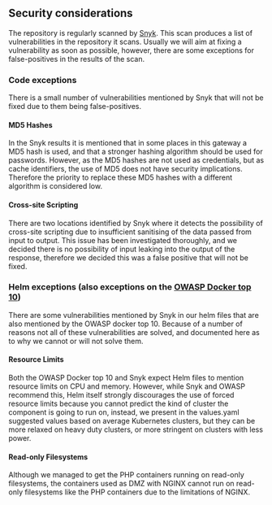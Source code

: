 Security considerations
---

The repository is regularly scanned by [Snyk](https://snyk.io). This scan produces a list of vulnerabilities in the repository it scans. Usually we will aim at fixing a vulnerability as soon as possible, however, there are some exceptions for false-positives in the results of the scan.

### Code exceptions
There is a small number of vulnerabilities mentioned by Snyk that will not be fixed due to them being false-positives.

#### MD5 Hashes
In the Snyk results it is mentioned that in some places in this gateway a MD5 hash is used, and that a stronger hashing algorithm should be used for passwords.
However, as the MD5 hashes are not used as credentials, but as cache identifiers, the use of MD5 does not have security implications. Therefore the priority to replace these MD5 hashes with a different algorithm is considered low.

#### Cross-site Scripting
There are two locations identified by Snyk where it detects the possibility of cross-site scripting due to insufficient sanitising of the data passed from input to output. This issue has been investigated thoroughly, and we decided there is no possibility of input leaking into the output of the response, therefore we decided this was a false positive that will not be fixed.

### Helm exceptions (also exceptions on the [OWASP Docker top 10](https://cheatsheetseries.owasp.org/cheatsheets/Docker_Security_Cheat_Sheet.html))
There are some vulnerabilities mentioned by Snyk in our helm files that are also mentioned by the OWASP docker top 10.
Because of a number of reasons not all of these vulnerabilities are solved, and documented here as to why we cannot or will not solve them.

#### Resource Limits
Both the OWASP Docker top 10 and Snyk expect Helm files to mention resource limits on CPU and memory. However, while Snyk and OWASP recommend this, Helm itself strongly discourages the use of forced resource limits because you cannot predict the kind of cluster the component is going to run on, 
instead, we present in the values.yaml suggested values based on average Kubernetes clusters, but they can be more relaxed on heavy duty clusters, or more stringent on clusters with less power.

#### Read-only Filesystems
Although we managed to get the PHP containers running on read-only filesystems, the containers used as DMZ with NGINX cannot run on read-only filesystems like the PHP containers due to the limitations of NGINX.
